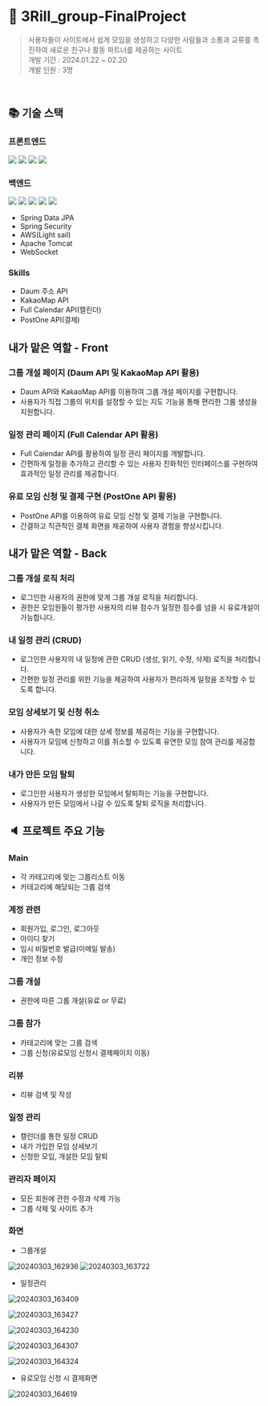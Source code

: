 # 📜 3Rill_group-FinalProject
> 사용자들이 사이트에서 쉽게 모임을 생성하고 다양한 사람들과 소통과 교류를 촉진하여 새로운 친구나 활동 파트너를 제공하는 사이트<br>개발 기간 : 2024.01.22 ~ 02.20
> <br>개발 인원 : 3명
<br>

## :books: 기술 스택
### 프론트엔드
  <img src="https://img.shields.io/badge/html5-E34F26?style=for-the-badge&logo=html5&logoColor=white">  <img src="https://img.shields.io/badge/css3-1572B6?style=for-the-badge&logo=css3&logoColor=white">
  <img src="https://img.shields.io/badge/javascript-F7DF1E?style=for-the-badge&logo=javascript&logoColor=white"> <img src="https://img.shields.io/badge/react-61DAFB?style=for-the-badge&logo=react&logoColor=black">

### 백엔드  
<img src="https://img.shields.io/badge/java-007396?style=for-the-badge&logo=java&logoColor=white"> <img src="https://img.shields.io/badge/Spring_Boot-6DB33F?style=for-the-badge&logo=spring-boot&logoColor=white"> <img src="https://img.shields.io/badge/oracle-F80000?style=for-the-badge&logo=oracle&logoColor=white">
<img src="https://img.shields.io/badge/node.js-339933?style=for-the-badge&logo=Node.js&logoColor=white"> <img src="https://img.shields.io/badge/Docker-2496ED?style=for-the-badge&logo=docker&logoColor=white">
- Spring Data JPA
- Spring Security
- AWS(Light sail)
- Apache Tomcat
- WebSocket

### Skills
- Daum 주소 API
- KakaoMap API
- Full Calendar API(캘린더)
- PostOne API(결제)
 
## 내가 맡은 역할 - Front

### 그룹 개설 페이지 (Daum API 및 KakaoMap API 활용)

- Daum API와 KakaoMap API를 이용하여 그룹 개설 페이지를 구현합니다.
- 사용자가 직접 그룹의 위치를 설정할 수 있는 지도 기능을 통해 편리한 그룹 생성을 지원합니다.

### 일정 관리 페이지 (Full Calendar API 활용)

- Full Calendar API를 활용하여 일정 관리 페이지를 개발합니다.
- 간편하게 일정을 추가하고 관리할 수 있는 사용자 친화적인 인터페이스를 구현하여 효과적인 일정 관리를 제공합니다.

### 유료 모임 신청 및 결제 구현 (PostOne API 활용)

- PostOne API를 이용하여 유료 모임 신청 및 결제 기능을 구현합니다.
- 간결하고 직관적인 결제 화면을 제공하여 사용자 경험을 향상시킵니다.

## 내가 맡은 역할 - Back

### 그룹 개설 로직 처리

- 로그인한 사용자의 권한에 맞게 그룹 개설 로직을 처리합니다.
- 권한은 모임원들이 평가한 사용자의 리뷰 점수가 일정한 점수를 넘을 시 유료개설이 가능합니다.

### 내 일정 관리 (CRUD)

- 로그인한 사용자의 내 일정에 관한 CRUD (생성, 읽기, 수정, 삭제) 로직을 처리합니다.
- 간편한 일정 관리를 위한 기능을 제공하여 사용자가 편리하게 일정을 조작할 수 있도록 합니다.

### 모임 상세보기 및 신청 취소

- 사용자가 속한 모임에 대한 상세 정보를 제공하는 기능을 구현합니다.
- 사용자가 모임에 신청하고 이를 취소할 수 있도록 유연한 모임 참여 관리를 제공합니다.

### 내가 만든 모임 탈퇴

- 로그인한 사용자가 생성한 모임에서 탈퇴하는 기능을 구현합니다.
- 사용자가 만든 모임에서 나갈 수 있도록 탈퇴 로직을 처리합니다.




## :speaker: 프로젝트 주요 기능 

### Main
- 각 카테고리에 맞는 그룹리스트 이동
- 카테고리에 해당되는 그룹 검색
### 계정 관련
- 회원가입, 로그인, 로그아웃
- 아이디 찾기
- 임시 비밀번호 발급(이메일 발송)
- 개인 정보 수정
### 그룹 개설
- 권한에 따른 그룹 개설(유료 or 무료)
### 그룹 참가
- 카테고리에 맞는 그룹 검색
- 그룹 신청(유료모임 신청시 결제페이지 이동)
### 리뷰 
- 리뷰 검색 및 작성
### 일정 관리 
- 캘린더를 통한 일정 CRUD
- 내가 가입한 모임 상세보기
- 신청한 모임, 개설한 모임 탈퇴
### 관리자 페이지
- 모든 회원에 관한 수정과 삭제 가능
- 그룹 삭제 및 사이트 추가

### 화면
- 그룹개설<br>

![20240303_162936](https://github.com/alsrl2275/alsrl2275/assets/142866976/99e24c14-6bb8-4b94-829a-a8abccaf8132)
![20240303_163722](https://github.com/alsrl2275/alsrl2275/assets/142866976/4ddc9d7e-788f-4d1c-aaef-9ef768167182)<br>

- 일정관리<br>

![20240303_163409](https://github.com/alsrl2275/alsrl2275/assets/142866976/3552dc58-c310-4959-9937-92a034f19d68)<br>

![20240303_163427](https://github.com/alsrl2275/alsrl2275/assets/142866976/3927c3cf-e75c-4322-8f27-7664654331ae)<br>

![20240303_164230](https://github.com/alsrl2275/alsrl2275/assets/142866976/26110683-011d-4f18-9b65-aba945376ca5)<br>

![20240303_164307](https://github.com/alsrl2275/alsrl2275/assets/142866976/7994dd10-e34d-4aed-becc-74d942f1dff4)<br>

![20240303_164324](https://github.com/alsrl2275/alsrl2275/assets/142866976/2740c261-7839-4b78-913e-f99bfb7fc6f1)

- 유로모임 신청 시 결제화면 <br>

![20240303_164619](https://github.com/alsrl2275/alsrl2275/assets/142866976/ea011d62-484b-4d91-a35a-628eed49ef8e)



